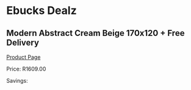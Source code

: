 
# Ebucks Dealz
## Modern Abstract Cream Beige 170x120 + Free Delivery
[Product Page](https://www.ebucks.com/web/shop/productSelected.do?prodId=1210525483&catId=1209942745)

Price: R1609.00

Savings: 


	